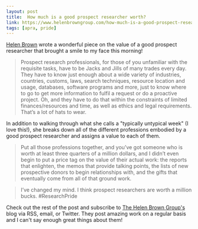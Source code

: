 ```yaml
---
layout: post
title:  How much is a good prospect researcher worth?
link: https://www.helenbrowngroup.com/how-much-is-a-good-prospect-researcher-worth/
tags: [apra, pride]
---
```


[Helen Brown](https://twitter.com/AskHelenBrown) wrote a wonderful piece on the value of a good prospect researcher that brought a smile to my face this morning!

>Prospect research professionals, for those of you unfamiliar with the requisite tasks, have to be Jacks and Jills of many trades every day. They have to know just enough about a wide variety of industries, countries, customs, laws, search techniques, resource location and usage, databases, software programs and more, just to know where to go to get more information to fulfil a request or do a proactive project. Oh, and they have to do that within the constraints of limited finances/resources and time, as well as ethics and legal requirements. That’s a lot of hats to wear.

In addition to walking through what she calls a "typically untypical week" (I love this!), she breaks down all of the different professions embodied by a good prospect researcher and assigns a value to each of them. 

>Put all those professions together, and you’ve got someone who is worth at least three quarters of a million dollars, and I didn’t even begin to put a price tag on the value of their actual work: the reports that enlighten, the memos that provide talking points, the lists of new prospective donors to begin relationships with, and the gifts that eventually come from all of that ground work.

> I’ve changed my mind. I think prospect researchers are worth a million bucks. #ResearchPride

Check out the rest of the post and subscribe to [The Helen Brown Group's](https://www.helenbrowngroup.com/) blog via RSS, email, or Twitter. They post amazing work on a regular basis and I can't say enough great things about them!